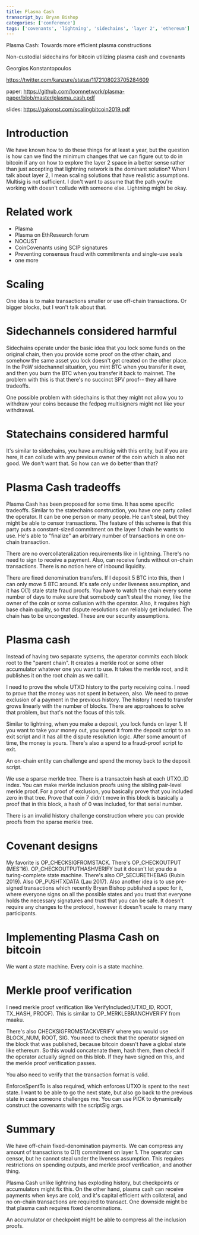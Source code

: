 ```yaml
---
title: Plasma Cash
transcript_by: Bryan Bishop
categories: ['conference']
tags: ['covenants', 'lightning', 'sidechains', 'layer 2', 'ethereum']
---
```


Plasma Cash: Towards more efficient plasma constructions

Non-custodial sidechains for bitcoin utilizing plasma cash and covenants

Georgios Konstantopoulos

<https://twitter.com/kanzure/status/1172108023705284609>

paper: <https://github.com/loomnetwork/plasma-paper/blob/master/plasma_cash.pdf>

slides: <https://gakonst.com/scalingbitcoin2019.pdf>

# Introduction

We have known how to do these things for at least a year, but the question is how can we find the minimum changes that we can figure out to do in bitcoin if any on how to explore the layer 2 space in a better sense rather than just accepting that lightning network is the dominant solution? When I talk about layer 2, I mean scaling solutions that have realistic assumptions. Multisig is not sufficient. I don't want to assume that the path you're working with doesn't collude with someone else. Lightning might be okay.

# Related work

* Plasma
* Plasma on EthResearch forum
* NOCUST
* CoinCovenants using SCIP signatures
* Preventing consensus fraud with commitments and single-use seals
* one more

# Scaling

One idea is to make transactions smaller or use off-chain transactions. Or bigger blocks, but I won't talk about that.

# Sidechannels considered harmful

Sidechains operate under the basic idea that you lock some funds on the original chain, then you provide some proof on the other chain, and somehow the same asset you lock doesn't get created on the other place. In the PoW sidechannel situation, you mint BTC when you transfer it over, and then you burn the BTC when you transfer it back to mainnet. The problem with this is that there's no succinct SPV proof-- they all have tradeoffs.

One possible problem with sidechains is that they might not allow you to withdraw your coins because the fedpeg multisigners might not like your withdrawal.

# Statechains considered harmful

It's similar to sidechains, you have a multisig with this entity, but if you are here, it can collude with any previous owner of the coin which is also not good. We don't want that. So how can we do better than that?

# Plasma Cash tradeoffs

Plasma Cash has been proposed for some time. It has some specific tradeoffs. Similar to the statechains construction, you have one party called the operator. It can be one person or many people. He can't steal, but they might be able to censor transactions. The feature of this scheme is that this party puts a constant-sized commitment on the layer 1 chain he wants to use. He's able to "finalize" an arbitrary number of transactions in one on-chain transaction.

There are no overcollateralization requirements like in lightning. There's no need to sign to receive a payment. Also, can receive funds without on-chain transactions. There is no notion here of inbound liquidity.

There are fixed denomination transfers. If I deposit 5 BTC into this, then I can only move 5 BTC around. It's safe only under liveness assumption, and it has O(1) stale state fraud proofs. You have to watch the chain every some number of days to make sure that somebody can't steal the money, like the owner of the coin or some collusion with the operator. Also, it requires high base chain quality, so that dispute resolutions can reliably get included. The chain has to be uncongested. These are our security assumptions.

# Plasma cash

Instead of having two separate sytsems, the operator commits each block root to the "parent chain". It creates a merkle root or some other accumulator whatever one you want to use. It takes the merkle root, and it publishes it on the root chain as we call it.

I need to prove the whole UTXO history to the party receiving coins. I need to prove that the money was not spent in between, also.  We need to prove exclusion of a payment in the previous history. The history I need to transfer grows linearly with the number of blocks. There are approahces to solve that problem, but that's not the focus of this talk.

Similar to lightning, when you make a deposit, you lock funds on layer 1. If you want to take your money out, you spend it from the deposit script to an exit script and it has all the dispute resolution logic. After some amount of time, the money is yours. There's also a spend to a fraud-proof script to exit.

An on-chain entity can challenge and spend the money back to the deposit script.

We use a sparse merkle tree. There is a transactoin hash at each UTXO\_ID index. You can make merkle inclusion proofs using the sibling pair-level merkle proof. For a proof of exclusion, you basically prove that you included zero in that tree. Prove that coin 7 didn't move in this block is basically a proof that in this block, a hash of 0 was included, for that serial number.

There is an invalid history challenge construction where you can provide proofs from the sparse merkle tree.

# Covenant designs

My favorite is OP\_CHECKSIGFROMSTACK. There's OP\_CHECKOUTPUT (MES'16). OP\_CHECKOUTPUTHASHVERIFY but it doesn't let you do a turing-complete state machine. There's also OP\_SECURETHEBAG (Rubin 2019). Also OP\_PUSHTXDATA (Lau 2017). Also another idea is to use pre-signed transactions which recently Bryan Bishop published a spec for it, where everyone signs on all the possible states and you trust that everyone holds the necessary signatures and trust that you can be safe. It doesn't require any changes to the protocol, however it doesn't scale to many many participants.

# Implementing Plasma Cash on bitcoin

We want a state machine. Every coin is a state machine.

# Merkle proof verification

I need merkle proof verification like VerifyIncluded(UTXO\_ID, ROOT, TX\_HASH, PROOF). This is similar to OP\_MERKLEBRANCHVERIFY from maaku.

There's also CHECKSIGFROMSTACKVERIFY where you would use BLOCK\_NUM, ROOT, SIG. You need to check that the operator signed on the block that was published, because bitcoin doesn't have a global state like ethereum. So this would concatenate them, hash them, then check if the operator actually signed on this blob. If they have signed on this, and the merkle proof verification passes.

You also need to verify that the transaction format is valid.

EnforceSpentTo is also required, which enforces UTXO is spent to the next state. I want to be able to go the next state, but also go back to the previous state in case someone challenges me. You can use PICK to dynamically construct the covenants with the scriptSig args.

# Summary

We have off-chain fixed-denomination payments. We can compress any amount of transactions to O(1) commitment on layer 1. The operator can censor, but he cannot steal under the liveness assumption. This requires restrictions on spending outputs, and merkle proof verification, and another thing.

Plasma Cash unlike lightning has exploding history, but checkpoints or accumulators might fix this. On the other hand, plasma cash can receive payments when keys are cold, and it's capital efficient with collateral, and no on-chain transactions are required to transact. One downside might be that plasma cash requires fixed denominations.

An accumulator or checkpoint might be able to compress all the inclusion proofs.

